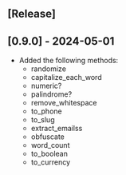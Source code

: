 ## [Release]

## [0.9.0] - 2024-05-01

- Added the following methods:
  - randomize
  - capitalize_each_word
  - numeric?
  - palindrome?
  - remove_whitespace
  - to_phone
  - to_slug
  - extract_emailss
  - obfuscate
  - word_count
  - to_boolean
  - to_currency